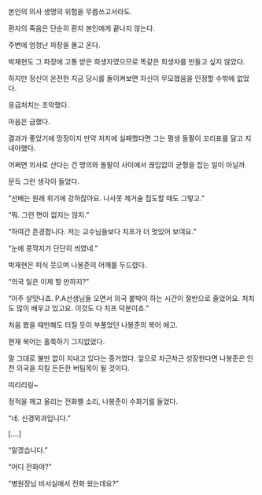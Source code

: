 본인의 의사 생명의 위험을 무릅쓰고서라도.

환자의 죽음은 단순히 환자 본인에게 끝나지 않는다.

주변에 엄청난 파장을 몰고 온다.

박재현도 그 파장에 고통 받은 희생자였으므로 똑같은 희생자를 만들고 싶지 않았다.

하지만 정신이 온전한 지금 당시를 돌이켜보면 자신이 무모했음을 인정할 수밖에 없었다.

응급처치는 조악했다.

마음은 급했다.

결과가 좋았기에 망정이지 만약 처치에 실패했다면 그는 평생 돌팔이 꼬리표를 달고 지내야했다.

어쩌면 의사로 산다는 건 명의와 돌팔이 사이에서 끊임없이 균형을 잡는 일이 아닐까.

문득 그런 생각이 들었다.

“선배는 원래 위기에 강하잖아요. 나사못 제거술 집도할 때도 그렇고.”

“뭐. 그런 면이 없지는 않지.”

“하여간 존경합니다. 저는 교수님들보다 치프가 더 멋있어 보여요.”

“눈에 콩깍지가 단단히 씌였네.”

박재현은 피식 웃으며 나봉준의 어깨를 두드렸다.

“의국 일은 이제 할 만하지?”

“아주 살맛나죠. P.A선생님들 오면서 의국 붙박이 하는 시간이 절반으로 줄었어요. 처치도 많이 배우고 있고요. 이것도 다 치프 덕분이죠.”

처음 봤을 때만해도 터질 듯이 부풀었던 나봉준의 복어 에고.

현재 복어는 홀쭉하기 그지없었다.

말 그대로 불만 없이 지내고 있다는 증거였다. 앞으로 차근차근 성장한다면 나봉준은 인천 의국을 지킬 든든한 버팀목이 될 것이다.

띠리리링~

정적을 깨고 울리는 전화벨 소리, 나봉준이 수화기를 들었다.

“네. 신경외과입니다.”

[....]

“알겠습니다.”

“어디 전화야?”

“병원장님 비서실에서 전화 왔는데요?”